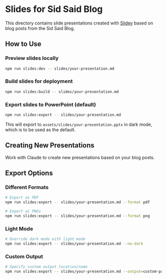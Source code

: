 # Slides for Sid Said Blog

This directory contains slide presentations created with [Slidev](https://sli.dev) based on blog posts from the Sid Said Blog.

## How to Use

### Preview slides locally
```bash
npm run slides:dev -- slides/your-presentation.md
```

### Build slides for deployment
```bash
npm run slides:build -- slides/your-presentation.md
```

### Export slides to PowerPoint (default)
```bash
npm run slides:export -- slides/your-presentation.md
```

This will export to `assets/slides/your-presentation.pptx` in dark mode, which is to be used as the default.

## Creating New Presentations

Work with Claude to create new presentations based on your blog posts.

## Export Options

### Different Formats
```bash
# Export as PDF
npm run slides:export -- slides/your-presentation.md --format pdf

# Export as PNGs
npm run slides:export -- slides/your-presentation.md --format png
```

### Light Mode
```bash
# Override dark mode with light mode
npm run slides:export -- slides/your-presentation.md --no-dark
```

### Custom Output
```bash
# Specify custom output location/name
npm run slides:export -- slides/your-presentation.md --output=custom-path/custom-name.pptx
```
